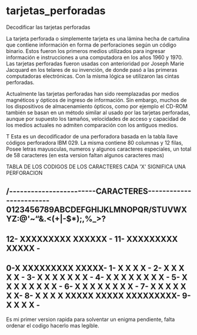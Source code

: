 # tarjetas_perforadas
Decodificar las tarjetas perforadas 

La tarjeta perforada o simplemente tarjeta es una lámina hecha de cartulina que 
contiene información en forma de perforaciones según un código binario. Estos fueron 
los primeros medios utilizados para ingresar información e instrucciones a una computadora 
en los años 1960 y 1970. Las tarjetas perforadas fueron usadas con anterioridad por Joseph 
Marie Jacquard en los telares de su invención, de donde pasó a las primeras computadoras 
electrónicas. Con la misma lógica se utilizaron las cintas perforadas.

Actualmente las tarjetas perforadas han sido reemplazadas por medios magnéticos y ópticos de 
ingreso de información. Sin embargo, muchos de los dispositivos de almacenamiento ópticos, como 
por ejemplo el CD-ROM también se basan en un método similar al usado por las tarjetas perforadas, 
aunque por supuesto los tamaños, velocidades de acceso y capacidad de los medios actuales no 
admiten comparación con los antiguos medios. 

T
Esta es un decodificador de una perforadora basada en la tabla llave códigos 
perforadora IBM 029. La misma contiene 80 columnas y 12 filas, Posee letras mayusculas, 
numeros y algunos caracteres especiales, un total de 58 caracteres (en esta version faltan algunos 
caracteres mas)



TABLA DE LOS CODIGOS DE LOS CARACTERES CADA 'X' SIGNIFICA UNA PERFORACION 

  /------------------------CARACTERES------------------------\
   0123456789ABCDEFGHIJKLMNOPQR/STUVWXYZ:@'~“&.<(+|-$*);,%_>?
  ------------------------------------------------------------
12-          XXXXXXXXX                       XXXXXX          -
11-                   XXXXXXXXX                    XXXXX     -
  ------------------------------------------------------------
 0-X                           XXXXXXXXX                XXXXX-
 1- X        X        X        X                             -
 2-  X        X        X        X       X                    -
 3-   X        X        X        X            X     X   X    -
 4-    X        X        X        X      X     X     X   X   -
 5-     X        X        X        X      X     X     X   X  -
 6-      X        X        X        X      X     X     X   X -
 7-       X        X        X        X      X     X         X-
 8-        X        X        X        X XXXXX XXXXX XXXXXXXXX-
 9-         X        X        X        X                     -
  ------------------------------------------------------------

 

Es mi primer version rapida para solventar un enigma pendiente, falta ordenar el codigo hacerlo mas legible.

